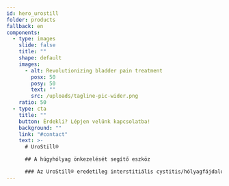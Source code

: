 ```yaml
---
id: hero_urostill
folder: products
fallback: en
components:
  - type: images
    slide: false
    title: ""
    shape: default
    images:
      - alt: Revolutionizing bladder pain treatment
        posx: 50
        posy: 50
        text: ""
        src: /uploads/tagline-pic-wider.png
    ratio: 50
  - type: cta
    title: ""
    button: Érdekli? Lépjen velünk kapcsolatba!
    background: ""
    link: "#contact"
    text: >-
      # UroStill®

      ## A húgyhólyag önkezelését segítő eszköz

      ### Az UroStill® eredetileg interstitiális cystitis/hólyagfájdalom szindrómában (IC/BPS) szenvedő nőbetegek számára lett kifejlesztve, azonban más, rendszeres húgyhólyagfeltöltést igénylő betegségben szenvedők önkezelésére is használható. Az UroStill® tartalmazza az UroDapter® urológiai fecskendő adaptert is.
---
```

